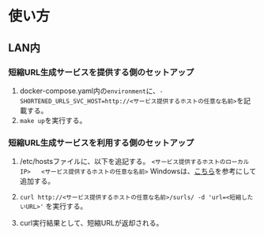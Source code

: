 # 使い方
## LAN内
### 短縮URL生成サービスを提供する側のセットアップ
1. docker-compose.yaml内の`environment`に、`- SHORTENED_URLS_SVC_HOST=http://<サービス提供するホストの任意な名前>`を記載する。
2. `make up`を実行する。

### 短縮URL生成サービスを利用する側のセットアップ
1. /etc/hostsファイルに、以下を追記する。
`<サービス提供するホストのローカルIP>   <サービス提供するホストの任意な名前>`
Windowsは、[こちら](https://www.fonepaw.jp/solution/edit-windows-hosts.html)を参考にして追加する。

2. `curl http://<サービス提供するホストの任意な名前>/surls/ -d 'url=<短縮したいURL>'` を実行する。
3. curl実行結果として、短縮URLが返却される。
